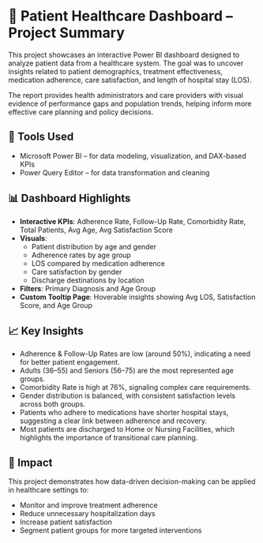 
🏥 Patient Healthcare Dashboard – Project Summary
==================================================

This project showcases an interactive Power BI dashboard designed to analyze patient data from a healthcare system. The goal was to uncover insights related to patient demographics, treatment effectiveness, medication adherence, care satisfaction, and length of hospital stay (LOS).

The report provides health administrators and care providers with visual evidence of performance gaps and population trends, helping inform more effective care planning and policy decisions.

🔧 Tools Used
-------------
- Microsoft Power BI – for data modeling, visualization, and DAX-based KPIs
- Power Query Editor – for data transformation and cleaning

📊 Dashboard Highlights
------------------------
- **Interactive KPIs**: Adherence Rate, Follow-Up Rate, Comorbidity Rate, Total Patients, Avg Age, Avg Satisfaction Score
- **Visuals**:  
  - Patient distribution by age and gender  
  - Adherence rates by age group  
  - LOS compared by medication adherence  
  - Care satisfaction by gender  
  - Discharge destinations by location  
- **Filters**: Primary Diagnosis and Age Group
- **Custom Tooltip Page**: Hoverable insights showing Avg LOS, Satisfaction Score, and Age Group

📈 Key Insights
----------------
- Adherence & Follow-Up Rates are low (around 50%), indicating a need for better patient engagement.
- Adults (36–55) and Seniors (56–75) are the most represented age groups.
- Comorbidity Rate is high at 76%, signaling complex care requirements.
- Gender distribution is balanced, with consistent satisfaction levels across both groups.
- Patients who adhere to medications have shorter hospital stays, suggesting a clear link between adherence and recovery.
- Most patients are discharged to Home or Nursing Facilities, which highlights the importance of transitional care planning.

🎯 Impact
---------
This project demonstrates how data-driven decision-making can be applied in healthcare settings to:
- Monitor and improve treatment adherence
- Reduce unnecessary hospitalization days
- Increase patient satisfaction
- Segment patient groups for more targeted interventions
